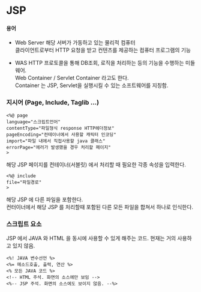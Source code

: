 # JSP
#### 용어
* Web Server
해당 서버가 가동하고 있는 물리적 컴퓨터  
클라이언트로부터 HTTP 요청을 받고 컨텐츠를 제공하는 컴퓨터 프로그램의 기능  
  
* WAS
HTTP 프로토콜을 통해 DB조회, 로직을 처리하는 등의 기능을 수행하는 미들웨어.  
Web Container / Servlet Container 라고도 한다.  
Container 는 JSP, Servlet을 실행시킬 수 있는 소프트웨어를 지칭함.  
  
### 지시어 (Page, Include, Taglib ...)
```
<%@ page 
language="스크립트언어" 
contentType="파일형식 response HTTP헤더정보" 
pageEncoding="컨테이너에서 사용할 캐릭터 인코딩" 
import="파일 내에서 직접사용할 java 클래스" 
errorPage="에러가 발생했을 경우 처리할 페이지"
>
```
해당 JSP 페이지를 컨테이너(서블릿) 에서 처리할 때 필요한 각종 속성을 입력한다.

```
<%@ include 
file="파일경로"
>
```
해당 JSP 에 다른 파일을 포함한다.  
컨터이너에서 해당 JSP 를 처리할때 포함된 다른 모든 파일을 합쳐서 하나로 인식한다.  

### 스크립트 요소
JSP 에서 JAVA 와 HTML 을 동시에 사용할 수 있게 해주는 코드. 현재는 거의 사용하고 있지 않음.  
```
<%! JAVA 변수선언 %>
<%= 메소드호출, 출력, 연산 %>
<% 모든 JAVA 코드 %>
<!-- HTML 주석. 화면의 소스에만 보임 -->
<%-- JSP 주석. 화면의 소스에도 보이지 않음. --%>
```

